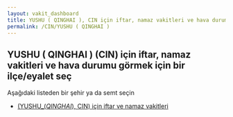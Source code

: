 ```yaml
---
layout: vakit_dashboard
title: YUSHU ( QINGHAI ), CIN için iftar, namaz vakitleri ve hava durumu - ilçe/eyalet seç
permalink: /CIN/YUSHU ( QINGHAI )
---
```


## YUSHU ( QINGHAI ) (CIN) için iftar, namaz vakitleri ve hava durumu  görmek için bir ilçe/eyalet seç

Aşağıdaki listeden bir şehir ya da semt seçin

* [ (YUSHU_(_QINGHAI_), CIN) için iftar ve namaz vakitleri](/CIN/YUSHU_(_QINGHAI_)/)

<script type="text/javascript">
  var GLOBAL_COUNTRY = 'CIN';
  var GLOBAL_CITY = 'YUSHU ( QINGHAI )';
  var GLOBAL_STATE = 'YUSHU ( QINGHAI )';
</script>
